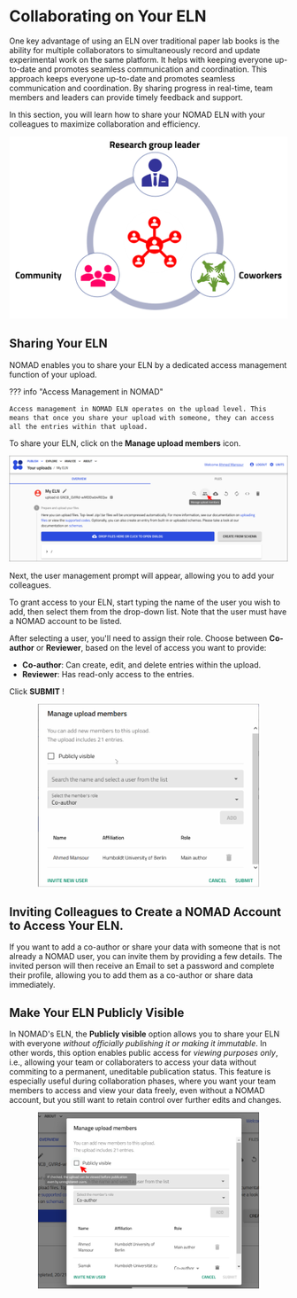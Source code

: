 # Collaborating on Your ELN

One key advantage of using an ELN over traditional paper lab books is the ability for multiple collaborators to simultaneously record and update experimental work on the same platform. It helps with keeping everyone up-to-date and promotes seamless communication and coordination.  This approach keeps everyone up-to-date and promotes seamless communication and coordination. By sharing progress in real-time, team members and leaders can provide timely feedback and support. 

In this section, you will learn how to share your NOMAD ELN with your colleagues to maximize collaboration and efficiency.

![Alt text](../images/overview/5.png)

## Sharing Your ELN

NOMAD enables you to share your ELN by a dedicated access management function of your upload. 

??? info "Access Management in NOMAD"

    Access management in NOMAD ELN operates on the upload level. This means that once you share your upload with someone, they can access all the entries within that upload. 

To share your ELN, click on the **Manage upload members** icon. 


<div style="text-align: center;">
    <img src="../images/sharing_ELN/user_management_icon_line.png" alt="screenshot on how to access the access management function" width="800">
</div>

Next, the user management prompt will appear, allowing you to add your colleagues.

To grant access to your ELN, start typing the name of the user you wish to add, then select them from the drop-down list. Note that the user must have a NOMAD account to be listed.

After selecting a user, you'll need to assign their role. Choose between **Co-author** or **Reviewer**, based on the level of access you want to provide:

- **Co-author**: Can create, edit, and delete entries within the upload.
- **Reviewer**: Has read-only access to the entries.

Click **SUBMIT** ! 

<div style="text-align: center;">
    <img src="../images/sharing_ELN/adding_a_user_to_upload.gif" alt="." width="400">
</div>


## Inviting Colleagues to Create a NOMAD Account to Access Your ELN. 

If you want to add a co-author or share your data with someone that is not already a NOMAD user, you can invite them by providing a few details. The invited person will then receive an Email to set a password and complete their profile, allowing you to add them as a co-author or share data immediately.

## Make Your ELN Publicly Visible

In NOMAD's ELN, the **Publicly visible** option allows you to share your ELN with everyone *without officially publishing it or making it immutable*. In other words, this option enables public access for *viewing purposes only*, i.e., allowing your team or collaboraters to access your data without commiting to a permanent, uneditable publication status. This feature is especially useful during collaboration phases, where you want your team members to access and view your data freely, even without a NOMAD account, but you still want to retain control over further edits and changes.



<div style="text-align: center;">
    <img src="../images/sharing_ELN/publicly_visible_line.png" alt="." width="400">
</div>